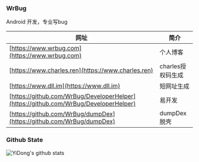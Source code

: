 ### WrBug

Android 开发，专业写bug


|  网址   | 简介 |
|  ----  | ----  |
| [https://www.wrbug.com](https://www.wrbug.com) |个人博客| 
| [https://www.charles.ren](https://www.charles.ren) |charles授权码生成| 
| [https://www.dll.im](https://www.dll.im) |短网址生成| 
| [https://github.com/WrBug/DeveloperHelper](https://github.com/WrBug/DeveloperHelper) |易开发| 
| [https://github.com/WrBug/dumpDex](https://github.com/WrBug/dumpDex) |dumpDex脱壳| 


### Github State
![YiDong's github stats](https://github-readme-stats.vercel.app/api?username=wrbug&show_icons=true&theme=radical)

